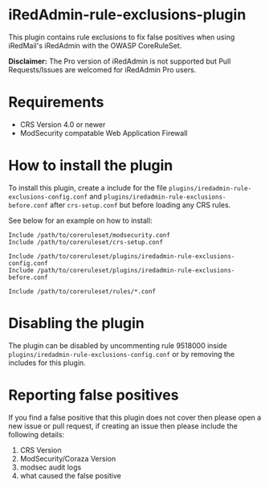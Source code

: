 # iRedAdmin-rule-exclusions-plugin
This plugin contains rule exclusions to fix false positives when using iRedMail's iRedAdmin with the OWASP CoreRuleSet.

**Disclaimer:** The Pro version of iRedAdmin is not supported but Pull Requests/Issues are welcomed for iRedAdmin Pro users.

# Requirements
- CRS Version 4.0 or newer
- ModSecurity compatable Web Application Firewall

# How to install the plugin
To install this plugin, create a include for the file ``plugins/iredadmin-rule-exclusions-config.conf`` and ``plugins/iredadmin-rule-exclusions-before.conf`` after ``crs-setup.conf`` but before loading any CRS rules.

See below for an example on how to install:
```
Include /path/to/coreruleset/modsecurity.conf
Include /path/to/coreruleset/crs-setup.conf

Include /path/to/coreruleset/plugins/iredadmin-rule-exclusions-config.conf
Include /path/to/coreruleset/plugins/iredadmin-rule-exclusions-before.conf

Include /path/to/coreruleset/rules/*.conf
```

# Disabling the plugin
The plugin can be disabled by uncommenting rule 9518000 inside ``plugins/iredadmin-rule-exclusions-config.conf`` or by removing the includes for this plugin.

# Reporting false positives
If you find a false positive that this plugin does not cover then please open a new issue or pull request, if creating an issue then please include the following details:

1. CRS Version
2. ModSecurity/Coraza Version
3. modsec audit logs
4. what caused the false positive
